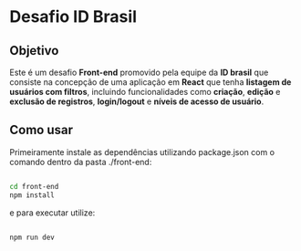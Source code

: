 # Desafio ID Brasil

## Objetivo

Este é um desafio **Front-end** promovido pela equipe da **ID brasil** que consiste na concepção de uma aplicação em **React** que tenha **listagem de usuários com filtros**, incluindo funcionalidades como **criação**, **edição** e **exclusão de registros**, **login/logout** e **níveis de acesso de usuário**.

## Como usar

Primeiramente instale as dependências utilizando package.json com o comando dentro da pasta ./front-end:

```bash

cd front-end
npm install

```

e para executar utilize:

```bash

npm run dev

```
